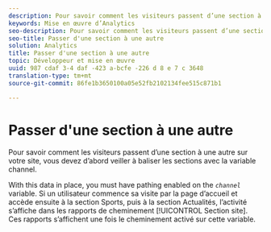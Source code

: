 ```yaml
---
description: Pour savoir comment les visiteurs passent d’une section à une autre sur votre site, vous devez d’abord veiller à baliser les sections avec la variable channel.
keywords: Mise en œuvre d’Analytics
seo-description: Pour savoir comment les visiteurs passent d’une section à une autre sur votre site, vous devez d’abord veiller à baliser les sections avec la variable channel.
seo-title: Passer d'une section à une autre
solution: Analytics
title: Passer d'une section à une autre
topic: Développeur et mise en œuvre
uuid: 987 cdaf 3-4 daf -423 a-bcfe -226 d 8 e 7 c 3648
translation-type: tm+mt
source-git-commit: 86fe1b3650100a05e52fb2102134fee515c871b1

---
```



# Passer d'une section à une autre

Pour savoir comment les visiteurs passent d’une section à une autre sur votre site, vous devez d’abord veiller à baliser les sections avec la variable channel.

With this data in place, you must have pathing enabled on the *`channel`* variable. Si un utilisateur commence sa visite par la page d’accueil et accède ensuite à la section Sports, puis à la section Actualités, l’activité s’affiche dans les rapports de cheminement [!UICONTROL Section site]. Ces rapports s’affichent une fois le cheminement activé sur cette variable.
